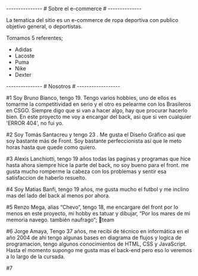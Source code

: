 --------------- # Sobre el e-commerce # --------------

La tematica del sitio es un e-commerce de ropa deportiva con publico objetivo general, o deportistas.

Tomamos 5 referentes;
- Adidas
- Lacoste
- Puma
- Nike
- Dexter

--------------- # Nosotros # ------------------

#1 Soy Bruno Bianco, tengo 19. Tengo varios hobbies, uno de ellos es tomarme la competitividad en serio y el otro es pelearme con los Brasileros en CSGO. Siempre digo que si van a hacer algo, hay que procurar hacerlo bien. En este proyecto me voy a encargar del back, asi que si ven cualquier 'ERROR 404', no fui yo.

#2 Soy Tomás Santacreu y tengo 23 . Me gusta el Diseño Gráfico así que soy bastante más de Front. Soy bastante perfeccionista así que le meto horas hasta que quede como quiero.

#3 Alexis Lanchiotti, tengo 19 años todas las paginas y programas que hice hasta ahora siempre hice la parte del back, no soy bueno para el front. me gusta mucho romperme la cabeza con los problemas y sentir esa satisfaccion de haberlo resuelto.

#4 Soy Matias Banfi, tengo 19 años, me gusta mucho el futbol y me inclino mas del lado del back al menos por ahora.

#5 Renzo Mega, alias “Chevo“, tengo 18, me encargare del front por lo menos en este proyecto, mi hobby es tatuar y dibujar, “Por los mares de mi memoria navego. también naufrago“; 🍊team

#6 Jorge Amaya, Tengo 37 años, me recibi de técnico en informática en el año 2004 de ahi tengo algunas bases en diagrama de flujos y logica de programacion, tengo algunos conocimientos de HTML, CSS y JavaScript. Hasta el momento supongo me gusta mas el back-end pero eso lo veremos a lo largo de la cursada. 

#7
